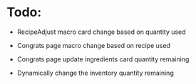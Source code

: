# Todo:
- RecipeAdjust macro card change based on quantity used

- Congrats page macro change based on recipe used

- Congrats page update ingredients card quantity remaining
- Dynamically change the inventory quantity remaining


